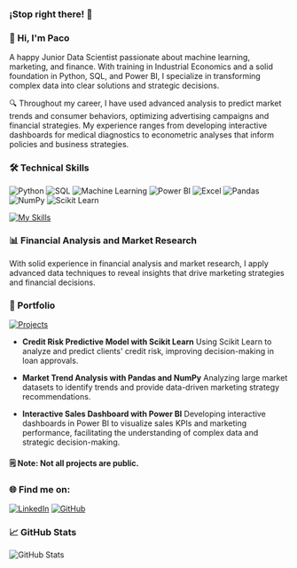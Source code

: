 ### ¡Stop right there! 👋

<!--
**JosephFaster/JosephFaster** is a ✨ _special_ ✨ repository because its `README.md` (this file) appears on your GitHub profile.
-->
### 👋 Hi, I'm Paco

A happy Junior Data Scientist passionate about machine learning, marketing, and finance. With training in Industrial Economics and a solid foundation in Python, SQL, and Power BI, I specialize in transforming complex data into clear solutions and strategic decisions.

🔍 Throughout my career, I have used advanced analysis to predict market trends and consumer behaviors, optimizing advertising campaigns and financial strategies. My experience ranges from developing interactive dashboards for medical diagnostics to econometric analyses that inform policies and business strategies.

### 🛠 Technical Skills
![Python](https://img.shields.io/badge/Python-3776AB?style=for-the-badge&logo=python&logoColor=white)
![SQL](https://img.shields.io/badge/SQL-F80000?style=for-the-badge&logo=MySQL&logoColor=white)
![Machine Learning](https://img.shields.io/badge/Machine_Learning-FF6F00?style=for-the-badge&logo=TensorFlow&logoColor=white)
![Power BI](https://img.shields.io/badge/Power_BI-F2C811?style=for-the-badge&logo=PowerBI&logoColor=black)
![Excel](https://img.shields.io/badge/Excel-217346?style=for-the-badge&logo=microsoftexcel&logoColor=white)
![Pandas](https://img.shields.io/badge/Pandas-150458?style=for-the-badge&logo=pandas&logoColor=white)
![NumPy](https://img.shields.io/badge/NumPy-013243?style=for-the-badge&logo=numpy&logoColor=white)
![Scikit Learn](https://img.shields.io/badge/Scikit_Learn-F7931E?style=for-the-badge&logo=scikitlearn&logoColor=white)

[![My Skills](https://skillicons.dev/icons?i=py,postman,postgres,github,html,css,sklearn,gcp,mysql)](https://skillicons.dev)

### 📊 Financial Analysis and Market Research
With solid experience in financial analysis and market research, I apply advanced data techniques to reveal insights that drive marketing strategies and financial decisions.

### 🎯 Portfolio
[![Projects](url-to-project-image.png)](https://github.com/JosephFaster/PROJECT_DATA_SCIENCE)

- **Credit Risk Predictive Model with Scikit Learn**
  Using Scikit Learn to analyze and predict clients' credit risk, improving decision-making in loan approvals.

- **Market Trend Analysis with Pandas and NumPy**
  Analyzing large market datasets to identify trends and provide data-driven marketing strategy recommendations.

- **Interactive Sales Dashboard with Power BI**
  Developing interactive dashboards in Power BI to visualize sales KPIs and marketing performance, facilitating the understanding of complex data and strategic decision-making.
#### 🗒️ Note: Not all projects are public.

### 🌐 Find me on:
[![LinkedIn](https://img.shields.io/badge/LinkedIn-0077B5?style=for-the-badge&logo=linkedin&logoColor=white)](your-linkedin-link)
[![GitHub](https://img.shields.io/badge/GitHub-100000?style=for-the-badge&logo=github&logoColor=white)](your-github-link)

### 📈 GitHub Stats
![GitHub Stats](https://github-readme-stats.vercel.app/api?username=JosephFaster&show_icons=true&theme=tokyonight)
